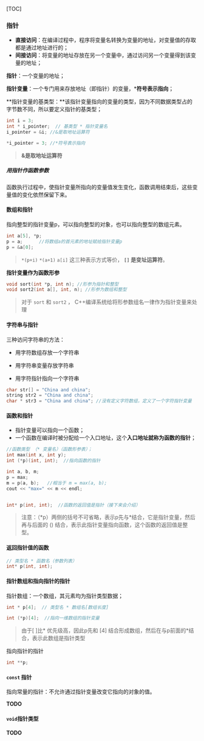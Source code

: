 [TOC]



### 指针

- **直接访问**：在编译过程中，程序将变量名转换为变量的地址，对变量值的存取都是通过地址进行的；
- **间接访问**：将变量的地址存放在另一个变量中，通过访问另一个变量得到该变量的地址；



**指针**：一个变量的地址；

**指针变量**：一个专门用来存放地址（即指针）的变量，***符号表示指向**；

**指针变量的基类型：**该指针变量指向的变量的类型，因为不同数据类型占的字节数不同，所以要定义指针的基类型；

```c++
int i = 3;
int * i_pointer;  // 基类型 * 指针变量名
i_pointer = &i;	//&是取地址运算符

*i_pointer = 3;	//*符号表示指向
```

> **&是取地址运算符**



##### 用指针作函数参数

函数执行过程中，使指针变量所指向的变量值发生变化，函数调用结束后，这些变量值的变化依然保留下来。





#### 数组和指针

指向整型的指针变量p，可以指向整型的对象，也可以指向整型的数组元素。

```c++
int a[5], *p;
p = a;		//将数组a的首元素的地址赋给指针变量p
p = &a[0];
```

> `*(p+i)` `*(a+1)`  `a[i]` 这三种表示方式等价， **`[]` 是变址运算符**。





**指针变量作为函数形参**

```c++
void sort(int *p, int n); //形参为指针和整型
void sort2(int a[], int, n); //形参为数组和整型
```

> 对于 `sort` 和 `sort2` ， C++编译系统给将形参数组名一律作为指针变量来处理





####  字符串与指针

三种访问字符串的方法：

- 用字符数组存放一个字符串
- 用字符串变量存放字符串

- 用字符指针指向一个字符串

```c++
char str[] = "China and china";
string str2 = "China and china";
char * str3 = "China and china"; //没有定义字符数组，定义了一个字符指针变量
```





#### 函数和指针

- 指针变量可以指向一个函数；
- 一个函数在编译时被分配给一个入口地址，这个**入口地址就称为函数的指针**；

```c++
//函数类型 （* 变量名）（函数形参表）；
int max(int x, int y);
int (*p)(int, int);  //指向函数的指针

int a, b, m;
p = max;
m = p(a, b);   //相当于 m = max(a, b);
cout << "max=" << m << endl;


int* p(int, int);  //函数的返回值是指针（接下来会介绍）
```

> 注意：（*p）两侧的括号不可省略，表示p先与\*结合，它是指针变量，然后再与后面的 () 结合，表示此指针变量指向函数，这个函数的返回值是整型。





#### 返回指针值的函数

```c++
// 类型名 * 函数名（参数列表）
int* p(int, int); 
```





#### 指针数组和指向指针的指针

指针数组：一个数组，其元素均为指针类型数据；

```c++
int * p[4];  // 类型名 * 数组名[数组长度]

int (*p)[4];  //指向一维数组的指针变量
```

> 由于[ ]比\* 优先级高，因此p先和 [4] 结合形成数组，然后在与p前面的\*结合，表示此数组是指针类型



指向指针的指针

```c++
int **p;
```





#### `const` 指针

指向常量的指针：不允许通过指针变量改变它指向的对象的值。

**TODO**





#### `void`指针类型

**TODO**

